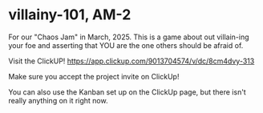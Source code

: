 # villainy-101, AM-2
For our "Chaos Jam" in March, 2025. This is a game about out villain-ing your foe and asserting that YOU are the one others should be afraid of.

Visit the ClickUP!
https://app.clickup.com/9013704574/v/dc/8cm4dvy-313

Make sure you accept the project invite on ClickUp!

You can also use the Kanban set up on the ClickUp page, but there isn't really anything on it right now.

